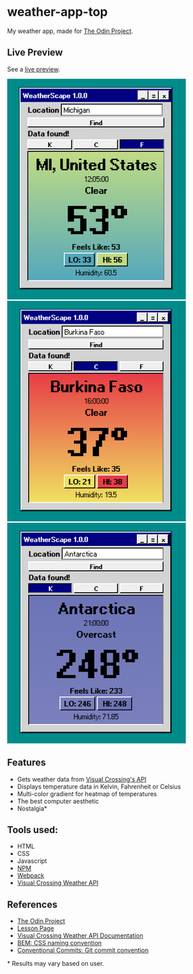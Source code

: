 # weather-app-top

My weather app, made for [The Odin Project](https://www.theodinproject.com/).

## Live Preview

See a [live preview](https://jacobsmithdev.github.io/weather-app-top/).

![site preview](/src/assets/img/site_preview_0.png)
![site preview](/src/assets/img/site_preview_1.png)
![site preview](/src/assets/img/site_preview_2.png)

## Features

- Gets weather data from [Visual Crossing's API](https://www.visualcrossing.com/weather-api/)
- Displays temperature data in Kelvin, Fahrenheit or Celsius
- Multi-color gradient for heatmap of temperatures
- The best computer aesthetic
- Nostalgia\*

## Tools used:

- HTML
- CSS
- Javascript
- [NPM](https://www.npmjs.com/)
- [Webpack](https://webpack.js.org/)
- [Visual Crossing Weather API](https://www.visualcrossing.com/weather-api/)

## References

- [The Odin Project](https://www.theodinproject.com/)
- [Lesson Page](https://www.theodinproject.com/lessons/node-path-javascript-weather-app)
- [Visual Crossing Weather API Documentation](https://www.visualcrossing.com/resources/documentation/weather-api/timeline-weather-api/)
- [BEM: CSS naming convention](https://getbem.com/introduction/)
- [Conventional Commits: Git commit convention](https://www.conventionalcommits.org/en/v1.0.0/)

\* Results may vary based on user.
